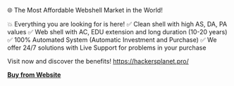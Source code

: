 🌐 The Most Affordable Webshell Market in the World!

💥 Everything you are looking for is here!
✅ Clean shell with high AS, DA, PA values
✅ Web shell with AC, EDU extension and long duration (10-20 years)
✅ 100% Automated System (Automatic Investment and Purchase)
✅ We offer 24/7 solutions with Live Support for problems in your purchase

Visit now and discover the benefits!
https://hackersplanet.pro/

[**Buy from Website**](https://hackersplanet.pro/)


